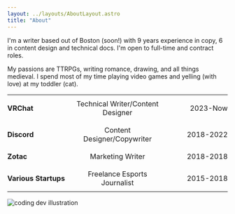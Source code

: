 ```yaml
---
layout: ../layouts/AboutLayout.astro
title: "About"
---
```


I'm a writer based out of Boston (soon!) with 9 years experience in copy, 6 in content design and technical docs. I'm open to full-time and contract roles.

My passions are TTRPGs, writing romance, drawing, and all things medieval. I spend most of my time playing video games and yelling (with love) at my toddler (cat).

<table class="about-experience">
  <tbody>
    <tr>
      <td>VRChat</td>
      <td>Technical Writer/Content Designer</td>
      <td>2023-Now</td>
    </tr>
    <tr>
      <td>Discord</td>
      <td>Content Designer/Copywriter</td>
      <td>2018-2022</td>
    </tr>
    <tr>
      <td>Zotac</td>
      <td>Marketing Writer</td>
      <td>2018-2018</td>
    </tr>
    <tr>
      <td>Various Startups</td>
      <td>Freelance Esports Journalist</td>
      <td>2015-2018</td>
    </tr>
  </tbody>
</table>
<style>
    .about {
        display: flex;
        flex-wrap: wrap;
        align-items: flex-start;
        justify-content: space-around;
    }

    .about-image {
        flex: 1 0 35%;
        text-align: center;
    }

    .about-image img { 
        display: inline-block; 
        width: 300px;
        margin-bottom: 20px;
    }

    .about-text {
        flex: 1 0 50%;
        padding-left: 2em;
        float:right;
    }

    .about-text > h2 { margin: 0; }

    .about-text > p {
        font-size: 18px;
        line-height: 24px;
    }

    .about-experience table {
        table-layout: fixed;
        width: 100%;
        margin: 1em 0;
    }

    .about-experience td {
       border-bottom-width: 1px;
       @apply border-skin-line;
    }

    .about-experience td:nth-child(1) {
        width: 30%;
        font-weight: bold;
    }

    .about-experience td:nth-child(2) {
        width: 40%;
        text-align: center;
    }

    .about-experience td:nth-child(3) {
        width: 30%;
        text-align: right;
    }

    .about-experience tr:nth-child(1) {
      border-top-width: 1px;
      @apply border-skin-line;
    }

    table.about-experience tr, td {
        padding: 10px 0;
    }
</style>

<div>
  <img src="/assets/jesurkaresize.png" class="sm:w-1/2 mx-auto" alt="coding dev illustration">
</div>
